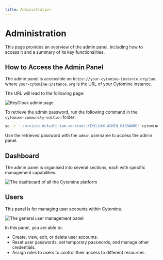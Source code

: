 ```yaml
---
title: Administration
---
```


# Administration

This page provides an overview of the admin panel, including how to access it and a summary of its key functionalities.

## How to Access the Admin Panel

The admin panel is accessible on `https://your-cytomine-instance.org/iam`,
where `your-cytomine-instance.org` is the URL of your Cytomine instance.

The URL will lead to the following page:

![KeyCloak admin page](/images/user-guide/administration/admin-login.png)

To retrieve the admin password, run the following command in the `cytomine-community-edition` folder:

```bash
yq -r '.services.default.iam.constant.KEYCLOAK_ADMIN_PASSWORD' cytomine.yml
```

Use the retrieved password with the `admin` username to access the admin panel.

## Dashboard

The admin panel is organised into several sections, each with specific management capabilities.

![The dashboard of all the Cytomine platform](/images/user-guide/administration/admin-dashboard.png)

## Users

This panel is for managing user accounts within Cytomine.

![The general user management panel](/images/user-guide/administration/admin-users.png)

In this panel, you are able to:

- Create, view, edit, or delete user accounts.
- Reset user passwords, set temporary passwords, and manage other credentials.
- Assign roles to users to control their access to different resources.
